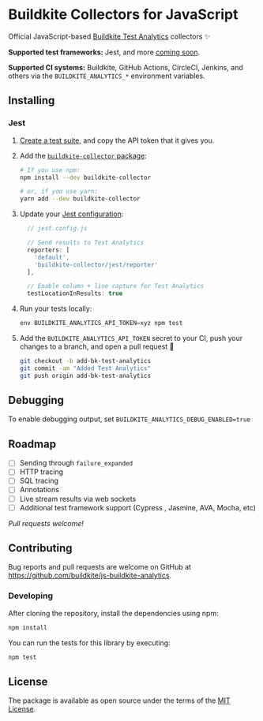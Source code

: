 # Buildkite Collectors for JavaScript

Official JavaScript-based [Buildkite Test Analytics](https://buildkite.com/test-analytics) collectors ✨

**Supported test frameworks:** Jest, and more [coming soon](#roadmap).

**Supported CI systems:** Buildkite, GitHub Actions, CircleCI, Jenkins, and others via the `BUILDKITE_ANALYTICS_*` environment variables.

## Installing

### Jest

1) [Create a test suite](https://buildkite.com/docs/test-analytics), and copy the API token that it gives you.

1) Add the [`buildkite-collector` package](https://www.npmjs.com/package/buildkite-collector):

    ```bash
    # If you use npm:
    npm install --dev buildkite-collector

    # or, if you use yarn:
    yarn add --dev buildkite-collector
    ```

2) Update your [Jest configuration](https://jestjs.io/docs/configuration):<br>

    ```js
      // jest.config.js

      // Send results to Test Analytics
      reporters: [
        'default',
        'buildkite-collector/jest/reporter'
      ],

      // Enable column + line capture for Test Analytics
      testLocationInResults: true
    ```

3) Run your tests locally:<br>

    ```js
    env BUILDKITE_ANALYTICS_API_TOKEN=xyz npm test
    ```

4) Add the `BUILDKITE_ANALYTICS_API_TOKEN` secret to your CI, push your changes to a branch, and open a pull request 🎉

    ```bash
    git checkout -b add-bk-test-analytics
    git commit -am "Added Test Analytics"
    git push origin add-bk-test-analytics
    ```

## Debugging

To enable debugging output, set `BUILDKITE_ANALYTICS_DEBUG_ENABLED=true`

## Roadmap

- [ ] Sending through `failure_expanded`
- [ ] HTTP tracing
- [ ] SQL tracing
- [ ] Annotations
- [ ] Live stream results via web sockets
- [ ] Additional test framework support (Cypress , Jasmine, AVA, Mocha, etc)

_Pull requests welcome!_

## Contributing

Bug reports and pull requests are welcome on GitHub at https://github.com/buildkite/js-buildkite-analytics.

### Developing

After cloning the repository, install the dependencies using npm:

```sh
npm install
```

You can run the tests for this library by executing:

```sh
npm test
```

## License

The package is available as open source under the terms of the [MIT License](https://opensource.org/licenses/MIT).

